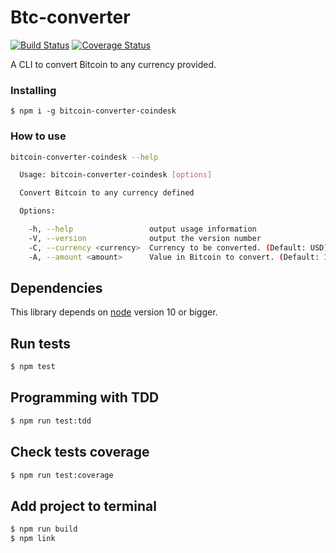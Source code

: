# Btc-converter

[![Build Status](https://travis-ci.org/tota1099/btc-converter.svg?branch=master)](https://travis-ci.org/tota1099/btc-converter)
[![Coverage Status](https://coveralls.io/repos/github/tota1099/btc-converter/badge.svg?branch=master)](https://coveralls.io/github/tota1099/btc-converter?branch=master)

A CLI to convert Bitcoin to any currency provided.

### Installing

```
$ npm i -g bitcoin-converter-coindesk
```

### How to use

```sh
bitcoin-converter-coindesk --help

  Usage: bitcoin-converter-coindesk [options]

  Convert Bitcoin to any currency defined

  Options:

    -h, --help                 output usage information
    -V, --version              output the version number
    -C, --currency <currency>  Currency to be converted. (Default: USD)
    -A, --amount <amount>      Value in Bitcoin to convert. (Default: 1)
```

## Dependencies

This library depends on [node](https://nodejs.org/en/) version 10 or bigger.

## Run tests

```sh
$ npm test
```

## Programming with TDD

```sh
$ npm run test:tdd
```

## Check tests coverage

```sh
$ npm run test:coverage
```

## Add project to terminal

```sh
$ npm run build
$ npm link
```
